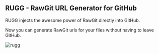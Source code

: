 ## RUGG - RawGit URL Generator for GitHub
RUGG injects the awesome power of RawGit directly into GitHub. 

Now you can generate RawGit urls for your files without having to leave GitHub.



![rugg](https://cloud.githubusercontent.com/assets/12533449/15034150/7f1799ea-1227-11e6-8794-e5cc83be77eb.gif)
